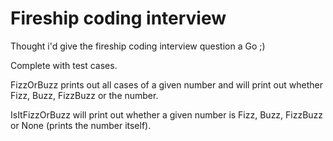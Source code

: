 # Fireship coding interview

Thought i'd give the fireship coding interview question a Go ;)

Complete with test cases.

FizzOrBuzz prints out all cases of a given number and will print out whether Fizz, Buzz, FizzBuzz or the number.

IsItFizzOrBuzz will print out whether a given number is Fizz, Buzz, FizzBuzz or None (prints the number itself).